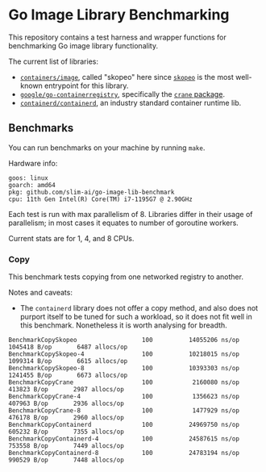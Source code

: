 # Go Image Library Benchmarking

This repository contains a test harness and wrapper functions for benchmarking Go image library functionality.

The current list of libraries:
- [`containers/image`](https://github.com/containers/image), called "skopeo" here
 since [`skopeo`](https://github.com/containers/skopeo) is the most well-known entrypoint for this library.
- [`google/go-containerregistry`](https://github.com/google/go-containerregistry),
specifically the [`crane` package](https://github.com/google/go-containerregistry/tree/main/pkg/crane).
- [`containerd/containerd`](https://github.com/containerd/containerd), an industry standard container runtime lib.

## Benchmarks

You can run benchmarks on your machine by running `make`.

Hardware info:

```
goos: linux
goarch: amd64
pkg: github.com/slim-ai/go-image-lib-benchmark
cpu: 11th Gen Intel(R) Core(TM) i7-1195G7 @ 2.90GHz
```

Each test is run with max parallelism of 8. Libraries differ in their usage of parallelism;
in most cases it equates to number of goroutine workers.

Current stats are for 1, 4, and 8 CPUs.

### Copy

This benchmark tests copying from one networked registry to another.

Notes and caveats:
- The `containerd` library does not offer a copy method, and also does not purport itself to be tuned for such a workload,
so it does not fit well in this benchmark. Nonetheless it is worth analysing for breadth.

```
BenchmarkCopySkopeo                  100          14055206 ns/op         1045418 B/op       6487 allocs/op
BenchmarkCopySkopeo-4                100          10218015 ns/op         1099314 B/op       6615 allocs/op
BenchmarkCopySkopeo-8                100          10393303 ns/op         1241455 B/op       6673 allocs/op
BenchmarkCopyCrane                   100           2160080 ns/op          413823 B/op       2987 allocs/op
BenchmarkCopyCrane-4                 100           1356623 ns/op          407963 B/op       2936 allocs/op
BenchmarkCopyCrane-8                 100           1477929 ns/op          476178 B/op       2960 allocs/op
BenchmarkCopyContainerd              100          24969750 ns/op          605232 B/op       7355 allocs/op
BenchmarkCopyContainerd-4            100          24587615 ns/op          753558 B/op       7449 allocs/op
BenchmarkCopyContainerd-8            100          24783194 ns/op          990529 B/op       7448 allocs/op
```

